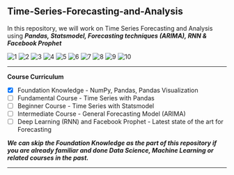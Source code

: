 ## Time-Series-Forecasting-and-Analysis

In this repository, we will work on Time Series Forecasting and Analysis using ***Pandas, Statsmodel, Forecasting techniques (ARIMA), RNN & Facebook Prophet***

![1](https://img.shields.io/badge/Python-v%203.8.3-green) ![2](https://img.shields.io/badge/statsmodels-v%200.12.1-blue) ![3](https://img.shields.io/badge/tensorflow-v%202.3.0-red) ![4](https://img.shields.io/badge/keras-v%202.4.3-red) ![5](https://img.shields.io/badge/numpy-v%201.19.1-orange) ![6](https://img.shields.io/badge/pandas-v%201.0.5-orange) ![7](https://img.shields.io/badge/matplotlib-v%203.3.0-orange) ![8](https://img.shields.io/badge/scikitlearn-v%200.23.2-orange) ![9](https://img.shields.io/badge/scipy-v%201.4.1-orange) ![10](https://img.shields.io/badge/beautifulsoup4-v%204.6.3-orange)

------------------------------------------------------------------------------------------------------------------------------------------------------------------------

**Course Curriculum**

  - [x] Foundation Knowledge - NumPy, Pandas, Pandas Visualization 
  - [ ] Fundamental Course - Time Series with Pandas
  - [ ] Beginner Course - Time Series with Statsmodel
  - [ ] Intermediate Course - General Forecasting Model (ARIMA)
  - [ ] Deep Learning (RNN) and Facebook Prophet - Latest state of the art for Forecasting
  
 ***We can skip the Foundation Knowledge as the part of this repository if you are already familiar and done Data Science, Machine Learning or related courses in the past.***
 
 ------------------------------------------------------------------------------------------------------------------------------------------------------------------------
